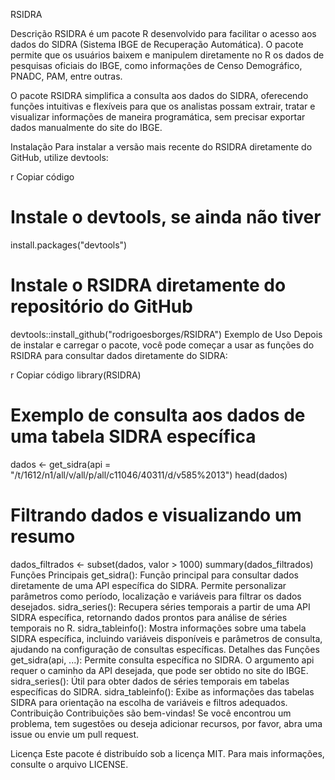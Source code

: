 RSIDRA

Descrição
RSIDRA é um pacote R desenvolvido para facilitar o acesso aos dados do SIDRA (Sistema IBGE de Recuperação Automática). O pacote permite que os usuários baixem e manipulem diretamente no R os dados de pesquisas oficiais do IBGE, como informações de Censo Demográfico, PNADC, PAM, entre outras.

O pacote RSIDRA simplifica a consulta aos dados do SIDRA, oferecendo funções intuitivas e flexíveis para que os analistas possam extrair, tratar e visualizar informações de maneira programática, sem precisar exportar dados manualmente do site do IBGE.

Instalação
Para instalar a versão mais recente do RSIDRA diretamente do GitHub, utilize devtools:

r
Copiar código
# Instale o devtools, se ainda não tiver
install.packages("devtools")

# Instale o RSIDRA diretamente do repositório do GitHub
devtools::install_github("rodrigoesborges/RSIDRA")
Exemplo de Uso
Depois de instalar e carregar o pacote, você pode começar a usar as funções do RSIDRA para consultar dados diretamente do SIDRA:

r
Copiar código
library(RSIDRA)

# Exemplo de consulta aos dados de uma tabela SIDRA específica
dados <- get_sidra(api = "/t/1612/n1/all/v/all/p/all/c11046/40311/d/v585%2013")
head(dados)

# Filtrando dados e visualizando um resumo
dados_filtrados <- subset(dados, valor > 1000)
summary(dados_filtrados)
Funções Principais
get_sidra(): Função principal para consultar dados diretamente de uma API específica do SIDRA. Permite personalizar parâmetros como período, localização e variáveis para filtrar os dados desejados.
sidra_series(): Recupera séries temporais a partir de uma API SIDRA específica, retornando dados prontos para análise de séries temporais no R.
sidra_tableinfo(): Mostra informações sobre uma tabela SIDRA específica, incluindo variáveis disponíveis e parâmetros de consulta, ajudando na configuração de consultas específicas.
Detalhes das Funções
get_sidra(api, ...): Permite consulta específica no SIDRA. O argumento api requer o caminho da API desejada, que pode ser obtido no site do IBGE.
sidra_series(): Útil para obter dados de séries temporais em tabelas específicas do SIDRA.
sidra_tableinfo(): Exibe as informações das tabelas SIDRA para orientação na escolha de variáveis e filtros adequados.
Contribuição
Contribuições são bem-vindas! Se você encontrou um problema, tem sugestões ou deseja adicionar recursos, por favor, abra uma issue ou envie um pull request.

Licença
Este pacote é distribuído sob a licença MIT. Para mais informações, consulte o arquivo LICENSE.
